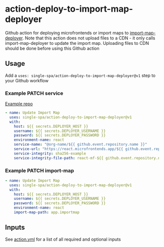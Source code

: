# action-deploy-to-import-map-deployer

Github action for deploying microfrontends or import maps to [import-map-deployer](https://github.com/single-spa/import-map-deployer). Note that this action does not upload files to a CDN - it only calls import-map-deployer to update the import map. Uploading files to CDN should be done before using this Github action

## Usage

Add a `uses: single-spa/action-deploy-to-import-map-deployer@v1` step to your Github workflow

### Example PATCH service

[Example repo](https://github.com/react-microfrontends/api/blob/main/.github/workflows/build_and_deploy.yml)

```yml
- name: Update Import Map
  uses: single-spa/action-deploy-to-import-map-deployer@v1
  with:
    host: ${{ secrets.DEPLOYER_HOST }}
    username: ${{ secrets.DEPLOYER_USERNAME }}
    password: ${{ secrets.DEPLOYER_PASSWORD }}
    environment-name: react
    service-name: "@org-name/${{ github.event.repository.name }}"
    service-url: "https://react.microfrontends.app/${{ github.event.repository.name }}/${{ github.run_id }}/react-mf-${{ github.event.repository.name }}.js"
    service-integrity: sha256-example
    service-integrity-file-path: react-mf-${{ github.event.repository.name }}.js
```

### Example PATCH import-map

```yml
- name: Update Import Map
  uses: single-spa/action-deploy-to-import-map-deployer@v1
  with:
    host: ${{ secrets.DEPLOYER_HOST }}
    username: ${{ secrets.DEPLOYER_USERNAME }}
    password: ${{ secrets.DEPLOYER_PASSWORD }}
    environment-name: react
    import-map-path: app.importmap
```

## Inputs

See [action.yml](/action.yml) for a list of all required and optional inputs

